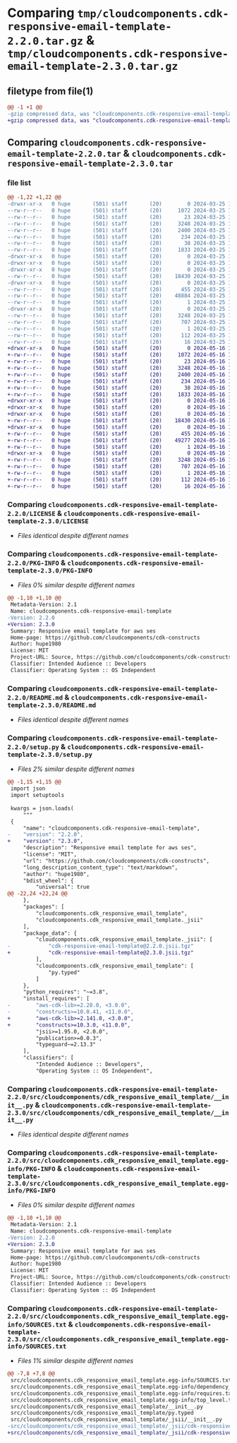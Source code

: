 # Comparing `tmp/cloudcomponents.cdk-responsive-email-template-2.2.0.tar.gz` & `tmp/cloudcomponents.cdk-responsive-email-template-2.3.0.tar.gz`

## filetype from file(1)

```diff
@@ -1 +1 @@
-gzip compressed data, was "cloudcomponents.cdk-responsive-email-template-2.2.0.tar", last modified: Mon Mar 25 18:25:56 2024, max compression
+gzip compressed data, was "cloudcomponents.cdk-responsive-email-template-2.3.0.tar", last modified: Thu May 16 19:32:59 2024, max compression
```

## Comparing `cloudcomponents.cdk-responsive-email-template-2.2.0.tar` & `cloudcomponents.cdk-responsive-email-template-2.3.0.tar`

### file list

```diff
@@ -1,22 +1,22 @@
-drwxr-xr-x   0 hupe       (501) staff       (20)        0 2024-03-25 18:25:56.867516 cloudcomponents.cdk-responsive-email-template-2.2.0/
--rw-r--r--   0 hupe       (501) staff       (20)     1072 2024-03-25 18:25:53.000000 cloudcomponents.cdk-responsive-email-template-2.2.0/LICENSE
--rw-r--r--   0 hupe       (501) staff       (20)       23 2024-03-25 18:25:53.000000 cloudcomponents.cdk-responsive-email-template-2.2.0/MANIFEST.in
--rw-r--r--   0 hupe       (501) staff       (20)     3248 2024-03-25 18:25:56.867268 cloudcomponents.cdk-responsive-email-template-2.2.0/PKG-INFO
--rw-r--r--   0 hupe       (501) staff       (20)     2400 2024-03-25 18:25:53.000000 cloudcomponents.cdk-responsive-email-template-2.2.0/README.md
--rw-r--r--   0 hupe       (501) staff       (20)      234 2024-03-25 18:25:53.000000 cloudcomponents.cdk-responsive-email-template-2.2.0/pyproject.toml
--rw-r--r--   0 hupe       (501) staff       (20)       38 2024-03-25 18:25:56.867593 cloudcomponents.cdk-responsive-email-template-2.2.0/setup.cfg
--rw-r--r--   0 hupe       (501) staff       (20)     1833 2024-03-25 18:25:53.000000 cloudcomponents.cdk-responsive-email-template-2.2.0/setup.py
-drwxr-xr-x   0 hupe       (501) staff       (20)        0 2024-03-25 18:25:56.864981 cloudcomponents.cdk-responsive-email-template-2.2.0/src/
-drwxr-xr-x   0 hupe       (501) staff       (20)        0 2024-03-25 18:25:56.865046 cloudcomponents.cdk-responsive-email-template-2.2.0/src/cloudcomponents/
-drwxr-xr-x   0 hupe       (501) staff       (20)        0 2024-03-25 18:25:56.866758 cloudcomponents.cdk-responsive-email-template-2.2.0/src/cloudcomponents/cdk_responsive_email_template/
--rw-r--r--   0 hupe       (501) staff       (20)    18430 2024-03-25 18:25:53.000000 cloudcomponents.cdk-responsive-email-template-2.2.0/src/cloudcomponents/cdk_responsive_email_template/__init__.py
-drwxr-xr-x   0 hupe       (501) staff       (20)        0 2024-03-25 18:25:56.867032 cloudcomponents.cdk-responsive-email-template-2.2.0/src/cloudcomponents/cdk_responsive_email_template/_jsii/
--rw-r--r--   0 hupe       (501) staff       (20)      455 2024-03-25 18:25:53.000000 cloudcomponents.cdk-responsive-email-template-2.2.0/src/cloudcomponents/cdk_responsive_email_template/_jsii/__init__.py
--rw-r--r--   0 hupe       (501) staff       (20)    48884 2024-03-25 18:25:53.000000 cloudcomponents.cdk-responsive-email-template-2.2.0/src/cloudcomponents/cdk_responsive_email_template/_jsii/cdk-responsive-email-template@2.2.0.jsii.tgz
--rw-r--r--   0 hupe       (501) staff       (20)        1 2024-03-25 18:25:53.000000 cloudcomponents.cdk-responsive-email-template-2.2.0/src/cloudcomponents/cdk_responsive_email_template/py.typed
-drwxr-xr-x   0 hupe       (501) staff       (20)        0 2024-03-25 18:25:56.866474 cloudcomponents.cdk-responsive-email-template-2.2.0/src/cloudcomponents.cdk_responsive_email_template.egg-info/
--rw-r--r--   0 hupe       (501) staff       (20)     3248 2024-03-25 18:25:56.000000 cloudcomponents.cdk-responsive-email-template-2.2.0/src/cloudcomponents.cdk_responsive_email_template.egg-info/PKG-INFO
--rw-r--r--   0 hupe       (501) staff       (20)      707 2024-03-25 18:25:56.000000 cloudcomponents.cdk-responsive-email-template-2.2.0/src/cloudcomponents.cdk_responsive_email_template.egg-info/SOURCES.txt
--rw-r--r--   0 hupe       (501) staff       (20)        1 2024-03-25 18:25:56.000000 cloudcomponents.cdk-responsive-email-template-2.2.0/src/cloudcomponents.cdk_responsive_email_template.egg-info/dependency_links.txt
--rw-r--r--   0 hupe       (501) staff       (20)      112 2024-03-25 18:25:56.000000 cloudcomponents.cdk-responsive-email-template-2.2.0/src/cloudcomponents.cdk_responsive_email_template.egg-info/requires.txt
--rw-r--r--   0 hupe       (501) staff       (20)       16 2024-03-25 18:25:56.000000 cloudcomponents.cdk-responsive-email-template-2.2.0/src/cloudcomponents.cdk_responsive_email_template.egg-info/top_level.txt
+drwxr-xr-x   0 hupe       (501) staff       (20)        0 2024-05-16 19:32:59.594340 cloudcomponents.cdk-responsive-email-template-2.3.0/
+-rw-r--r--   0 hupe       (501) staff       (20)     1072 2024-05-16 19:32:55.000000 cloudcomponents.cdk-responsive-email-template-2.3.0/LICENSE
+-rw-r--r--   0 hupe       (501) staff       (20)       23 2024-05-16 19:32:55.000000 cloudcomponents.cdk-responsive-email-template-2.3.0/MANIFEST.in
+-rw-r--r--   0 hupe       (501) staff       (20)     3248 2024-05-16 19:32:59.594075 cloudcomponents.cdk-responsive-email-template-2.3.0/PKG-INFO
+-rw-r--r--   0 hupe       (501) staff       (20)     2400 2024-05-16 19:32:55.000000 cloudcomponents.cdk-responsive-email-template-2.3.0/README.md
+-rw-r--r--   0 hupe       (501) staff       (20)      234 2024-05-16 19:32:55.000000 cloudcomponents.cdk-responsive-email-template-2.3.0/pyproject.toml
+-rw-r--r--   0 hupe       (501) staff       (20)       38 2024-05-16 19:32:59.594389 cloudcomponents.cdk-responsive-email-template-2.3.0/setup.cfg
+-rw-r--r--   0 hupe       (501) staff       (20)     1833 2024-05-16 19:32:55.000000 cloudcomponents.cdk-responsive-email-template-2.3.0/setup.py
+drwxr-xr-x   0 hupe       (501) staff       (20)        0 2024-05-16 19:32:59.591240 cloudcomponents.cdk-responsive-email-template-2.3.0/src/
+drwxr-xr-x   0 hupe       (501) staff       (20)        0 2024-05-16 19:32:59.591309 cloudcomponents.cdk-responsive-email-template-2.3.0/src/cloudcomponents/
+drwxr-xr-x   0 hupe       (501) staff       (20)        0 2024-05-16 19:32:59.593450 cloudcomponents.cdk-responsive-email-template-2.3.0/src/cloudcomponents/cdk_responsive_email_template/
+-rw-r--r--   0 hupe       (501) staff       (20)    18430 2024-05-16 19:32:55.000000 cloudcomponents.cdk-responsive-email-template-2.3.0/src/cloudcomponents/cdk_responsive_email_template/__init__.py
+drwxr-xr-x   0 hupe       (501) staff       (20)        0 2024-05-16 19:32:59.593777 cloudcomponents.cdk-responsive-email-template-2.3.0/src/cloudcomponents/cdk_responsive_email_template/_jsii/
+-rw-r--r--   0 hupe       (501) staff       (20)      455 2024-05-16 19:32:55.000000 cloudcomponents.cdk-responsive-email-template-2.3.0/src/cloudcomponents/cdk_responsive_email_template/_jsii/__init__.py
+-rw-r--r--   0 hupe       (501) staff       (20)    49277 2024-05-16 19:32:55.000000 cloudcomponents.cdk-responsive-email-template-2.3.0/src/cloudcomponents/cdk_responsive_email_template/_jsii/cdk-responsive-email-template@2.3.0.jsii.tgz
+-rw-r--r--   0 hupe       (501) staff       (20)        1 2024-05-16 19:32:55.000000 cloudcomponents.cdk-responsive-email-template-2.3.0/src/cloudcomponents/cdk_responsive_email_template/py.typed
+drwxr-xr-x   0 hupe       (501) staff       (20)        0 2024-05-16 19:32:59.593087 cloudcomponents.cdk-responsive-email-template-2.3.0/src/cloudcomponents.cdk_responsive_email_template.egg-info/
+-rw-r--r--   0 hupe       (501) staff       (20)     3248 2024-05-16 19:32:59.000000 cloudcomponents.cdk-responsive-email-template-2.3.0/src/cloudcomponents.cdk_responsive_email_template.egg-info/PKG-INFO
+-rw-r--r--   0 hupe       (501) staff       (20)      707 2024-05-16 19:32:59.000000 cloudcomponents.cdk-responsive-email-template-2.3.0/src/cloudcomponents.cdk_responsive_email_template.egg-info/SOURCES.txt
+-rw-r--r--   0 hupe       (501) staff       (20)        1 2024-05-16 19:32:59.000000 cloudcomponents.cdk-responsive-email-template-2.3.0/src/cloudcomponents.cdk_responsive_email_template.egg-info/dependency_links.txt
+-rw-r--r--   0 hupe       (501) staff       (20)      112 2024-05-16 19:32:59.000000 cloudcomponents.cdk-responsive-email-template-2.3.0/src/cloudcomponents.cdk_responsive_email_template.egg-info/requires.txt
+-rw-r--r--   0 hupe       (501) staff       (20)       16 2024-05-16 19:32:59.000000 cloudcomponents.cdk-responsive-email-template-2.3.0/src/cloudcomponents.cdk_responsive_email_template.egg-info/top_level.txt
```

### Comparing `cloudcomponents.cdk-responsive-email-template-2.2.0/LICENSE` & `cloudcomponents.cdk-responsive-email-template-2.3.0/LICENSE`

 * *Files identical despite different names*

### Comparing `cloudcomponents.cdk-responsive-email-template-2.2.0/PKG-INFO` & `cloudcomponents.cdk-responsive-email-template-2.3.0/PKG-INFO`

 * *Files 0% similar despite different names*

```diff
@@ -1,10 +1,10 @@
 Metadata-Version: 2.1
 Name: cloudcomponents.cdk-responsive-email-template
-Version: 2.2.0
+Version: 2.3.0
 Summary: Responsive email template for aws ses
 Home-page: https://github.com/cloudcomponents/cdk-constructs
 Author: hupe1980
 License: MIT
 Project-URL: Source, https://github.com/cloudcomponents/cdk-constructs.git
 Classifier: Intended Audience :: Developers
 Classifier: Operating System :: OS Independent
```

### Comparing `cloudcomponents.cdk-responsive-email-template-2.2.0/README.md` & `cloudcomponents.cdk-responsive-email-template-2.3.0/README.md`

 * *Files identical despite different names*

### Comparing `cloudcomponents.cdk-responsive-email-template-2.2.0/setup.py` & `cloudcomponents.cdk-responsive-email-template-2.3.0/setup.py`

 * *Files 2% similar despite different names*

```diff
@@ -1,15 +1,15 @@
 import json
 import setuptools
 
 kwargs = json.loads(
     """
 {
     "name": "cloudcomponents.cdk-responsive-email-template",
-    "version": "2.2.0",
+    "version": "2.3.0",
     "description": "Responsive email template for aws ses",
     "license": "MIT",
     "url": "https://github.com/cloudcomponents/cdk-constructs",
     "long_description_content_type": "text/markdown",
     "author": "hupe1980",
     "bdist_wheel": {
         "universal": true
@@ -22,24 +22,24 @@
     },
     "packages": [
         "cloudcomponents.cdk_responsive_email_template",
         "cloudcomponents.cdk_responsive_email_template._jsii"
     ],
     "package_data": {
         "cloudcomponents.cdk_responsive_email_template._jsii": [
-            "cdk-responsive-email-template@2.2.0.jsii.tgz"
+            "cdk-responsive-email-template@2.3.0.jsii.tgz"
         ],
         "cloudcomponents.cdk_responsive_email_template": [
             "py.typed"
         ]
     },
     "python_requires": "~=3.8",
     "install_requires": [
-        "aws-cdk-lib>=2.28.0, <3.0.0",
-        "constructs>=10.0.41, <11.0.0",
+        "aws-cdk-lib>=2.141.0, <3.0.0",
+        "constructs>=10.3.0, <11.0.0",
         "jsii>=1.95.0, <2.0.0",
         "publication>=0.0.3",
         "typeguard~=2.13.3"
     ],
     "classifiers": [
         "Intended Audience :: Developers",
         "Operating System :: OS Independent",
```

### Comparing `cloudcomponents.cdk-responsive-email-template-2.2.0/src/cloudcomponents/cdk_responsive_email_template/__init__.py` & `cloudcomponents.cdk-responsive-email-template-2.3.0/src/cloudcomponents/cdk_responsive_email_template/__init__.py`

 * *Files identical despite different names*

### Comparing `cloudcomponents.cdk-responsive-email-template-2.2.0/src/cloudcomponents.cdk_responsive_email_template.egg-info/PKG-INFO` & `cloudcomponents.cdk-responsive-email-template-2.3.0/src/cloudcomponents.cdk_responsive_email_template.egg-info/PKG-INFO`

 * *Files 0% similar despite different names*

```diff
@@ -1,10 +1,10 @@
 Metadata-Version: 2.1
 Name: cloudcomponents.cdk-responsive-email-template
-Version: 2.2.0
+Version: 2.3.0
 Summary: Responsive email template for aws ses
 Home-page: https://github.com/cloudcomponents/cdk-constructs
 Author: hupe1980
 License: MIT
 Project-URL: Source, https://github.com/cloudcomponents/cdk-constructs.git
 Classifier: Intended Audience :: Developers
 Classifier: Operating System :: OS Independent
```

### Comparing `cloudcomponents.cdk-responsive-email-template-2.2.0/src/cloudcomponents.cdk_responsive_email_template.egg-info/SOURCES.txt` & `cloudcomponents.cdk-responsive-email-template-2.3.0/src/cloudcomponents.cdk_responsive_email_template.egg-info/SOURCES.txt`

 * *Files 1% similar despite different names*

```diff
@@ -7,8 +7,8 @@
 src/cloudcomponents.cdk_responsive_email_template.egg-info/SOURCES.txt
 src/cloudcomponents.cdk_responsive_email_template.egg-info/dependency_links.txt
 src/cloudcomponents.cdk_responsive_email_template.egg-info/requires.txt
 src/cloudcomponents.cdk_responsive_email_template.egg-info/top_level.txt
 src/cloudcomponents/cdk_responsive_email_template/__init__.py
 src/cloudcomponents/cdk_responsive_email_template/py.typed
 src/cloudcomponents/cdk_responsive_email_template/_jsii/__init__.py
-src/cloudcomponents/cdk_responsive_email_template/_jsii/cdk-responsive-email-template@2.2.0.jsii.tgz
+src/cloudcomponents/cdk_responsive_email_template/_jsii/cdk-responsive-email-template@2.3.0.jsii.tgz
```

